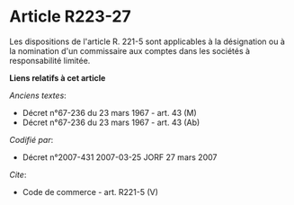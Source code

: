 # Article R223-27

Les dispositions de l'article R. 221-5 sont applicables à la désignation ou à la nomination d'un commissaire aux comptes dans
les sociétés à responsabilité limitée.

**Liens relatifs à cet article**

_Anciens textes_:

  - Décret n°67-236 du 23 mars 1967 - art. 43 (M)
  - Décret n°67-236 du 23 mars 1967 - art. 43 (Ab)

_Codifié par_:

  - Décret n°2007-431 2007-03-25 JORF 27 mars 2007

_Cite_:

  - Code de commerce - art. R221-5 (V)
